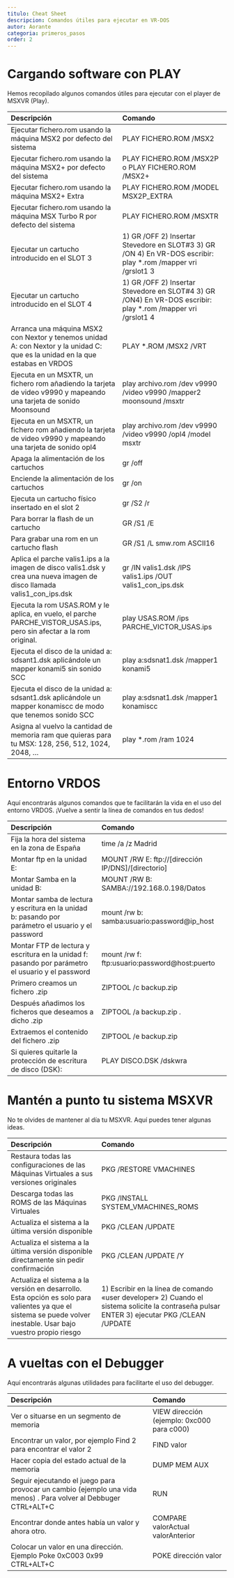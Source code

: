 ```yaml
---
titulo: Cheat Sheet
descripcion: Comandos útiles para ejecutar en VR-DOS
autor: Aorante
categoria: primeros_pasos
order: 2
---
```

# Cargando software con PLAY
Hemos recopilado algunos comandos útiles para ejecutar con el player de MSXVR (Play).

|  Descripción | Comando |
|:-------------|:--------|
| Ejecutar fichero.rom usando la máquina MSX2 por defecto del sistema | PLAY FICHERO.ROM /MSX2 |
| Ejecutar fichero.rom usando la máquina MSX2+ por defecto del sistema | PLAY FICHERO.ROM /MSX2P o PLAY FICHERO.ROM /MSX2+ | 
| Ejecutar fichero.rom usando la máquina MSX2+ Extra | PLAY FICHERO.ROM /MODEL MSX2P_EXTRA |
| Ejecutar fichero.rom usando la máquina MSX Turbo R por defecto del sistema | PLAY FICHERO.ROM /MSXTR |
| Ejecutar un cartucho introducido en el SLOT 3	| 1) GR /OFF 2) Insertar Stevedore en SLOT#3 3) GR /ON 4) En VR-DOS escribir: play *.rom /mapper vri /grslot1 3 |
| Ejecutar un cartucho introducido en el SLOT 4	| 1) GR /OFF 2) Insertar Stevedore en SLOT#4 3) GR /ON4) En VR-DOS escribir: play *.rom /mapper vri /grslot1 4 |
| Arranca una máquina MSX2 con Nextor y tenemos unidad A: con Nextor y la unidad C: que es la unidad en la que estabas en VRDOS	| PLAY *.ROM /MSX2 /VRT |
| Ejecuta en un MSXTR, un fichero rom añadiendo la tarjeta de video v9990 y mapeando una tarjeta de sonido Moonsound | play archivo.rom /dev v9990 /video v9990 /mapper2 moonsound /msxtr |
| Ejecuta en un MSXTR, un fichero rom añadiendo la tarjeta de video v9990 y mapeando una tarjeta de sonido opl4	| play archivo.rom /dev v9990 /video v9990 /opl4 /model msxtr |
| Apaga la alimentación de los cartuchos | gr /off |
| Enciende la alimentación de los cartuchos	| gr /on |
| Ejecuta un cartucho físico insertado en el slot 2	| gr /S2 /r |
| Para borrar la flash de un cartucho | GR /S1 /E |
| Para grabar una rom en un cartucho flash | GR /S1 /L smw.rom ASCII16 |
| Aplica el parche valis1.ips a la imagen de disco valis1.dsk y crea una nueva imagen de disco llamada valis1_con_ips.dsk | gr /IN valis1.dsk /IPS valis1.ips /OUT valis1_con_ips.dsk |
| Ejecuta la rom USAS.ROM y le aplica, en vuelo, el parche PARCHE_VISTOR_USAS.ips, pero sin afectar a la rom original. | play USAS.ROM /ips PARCHE_VICTOR_USAS.ips |
| Ejecuta el disco de la unidad a: sdsant1.dsk aplicándole un mapper konami5 sin sonido SCC	| play a:sdsnat1.dsk /mapper1 konami5 |
| Ejecuta el disco de la unidad a: sdsant1.dsk aplicándole un mapper konamiscc de modo que tenemos sonido SCC | play a:sdsnat1.dsk /mapper1 konamiscc |
| Asigna al vuelvo la cantidad de memoria ram que quieras para tu MSX: 128, 256, 512, 1024, 2048, …	| play *.rom /ram 1024 |

# Entorno VRDOS
Aquí encontrarás algunos comandos que te facilitarán la vida en el uso del entorno VRDOS. ¡Vuelve a sentir la línea de comandos en tus dedos!

|  Descripción | Comando |
|:-------------|:--------|
| Fija la hora del sistema en la zona de España	| time /a /z Madrid |
| Montar ftp en la unidad E: | MOUNT /RW E: ftp://[dirección IP/DNS]/[directorio] |
| Montar Samba en la unidad B: | MOUNT /RW B: SAMBA://192.168.0.198/Datos |
| Montar samba de lectura y escritura en la unidad b: pasando por parámetro el usuario y el password | mount /rw b: samba:usuario:password@ip_host |
| Montar FTP de lectura y escritura en la unidad f: pasando por parámetro el usuario y el password | mount /rw f: ftp:usuario:password@host:puerto |
| Primero creamos un fichero .zip | ZIPTOOL /c backup.zip |
| Después añadimos los ficheros que deseamos a dicho .zip | ZIPTOOL /a backup.zip *.* |
| Extraemos el contenido del fichero .zip | ZIPTOOL /e backup.zip |
| Si quieres quitarle la protección de escritura de disco (DSK): | PLAY DISCO.DSK /dskwra |

# Mantén a punto tu sistema MSXVR
No te olvides de mantener al día tu MSXVR. Aquí puedes tener algunas ideas.

|  Descripción | Comando |
|:-------------|:--------|
| Restaura todas las configuraciones de las Máquinas Virtuales a sus versiones originales | PKG /RESTORE VMACHINES |
| Descarga todas las ROMS de las Máquinas Virtuales | PKG /INSTALL SYSTEM_VMACHINES_ROMS |
| Actualiza el sistema a la última versión disponible | PKG /CLEAN /UPDATE |
| Actualiza el sistema a la última versión disponible directamente sin pedir confirmación | PKG /CLEAN /UPDATE /Y |
| Actualiza el sistema a la versión en desarrollo. Esta opción es solo para valientes ya que el sistema se puede volver inestable. Usar bajo vuestro propio riesgo	| 1) Escribir en la línea de comando «user developer» 2) Cuando el sistema solicite la contraseña pulsar ENTER 3) ejecutar PKG /CLEAN /UPDATE |

# A vueltas con el Debugger
Aquí encontrarás algunas utilidades para facilitarte el uso del debugger.

|  Descripción | Comando |
|:-------------|:--------|
| Ver o situarse en un segmento de memoria | VIEW dirección (ejemplo: 0xc000 para c000) |
| Encontrar un valor, por ejemplo Find 2 para encontrar el valor 2 | FIND valor |
| Hacer copia del estado actual de la memoria | DUMP MEM AUX |
| Seguir ejecutando el juego para provocar un cambio (ejemplo una vida menos) . Para volver al Debbuger CTRL+ALT+C	| RUN |
| Encontrar donde antes había un valor y ahora otro. | COMPARE valorActual valorAnterior |
| Colocar un valor en una dirección. Ejemplo Poke 0xC003 0x99 CTRL+ALT+C | POKE dirección valor |